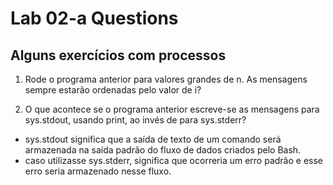 # Lab 02-a Questions

## Alguns exercícios com processos

1) Rode o programa anterior para valores grandes de n. As mensagens sempre estarão ordenadas pelo valor de i?

2) O que acontece se o programa anterior escreve-se as mensagens para sys.stdout, usando print, ao invés de para sys.stderr?
- sys.stdout significa que a saída de texto de um comando será armazenada na saída padrão do fluxo de dados criados pelo Bash.
- caso utilizasse sys.stderr, significa que ocorreria um erro padrão e esse erro seria armazenado nesse fluxo.

